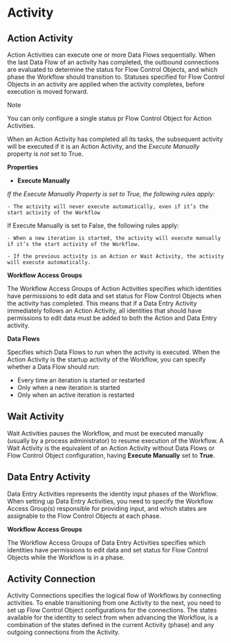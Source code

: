 
# Activity

## Action Activity

Action Activities can execute one or more Data Flows sequentially. When the last Data Flow of an activity has completed, the outbound connections are evaluated to determine the status for Flow Control Objects, and which phase the Workflow should transition to. Statuses specified for Flow Control Objects in an activity are applied when the activity completes, before execution is moved forward. 


> [!NOTE]
> You can only configure a single status pr Flow Control Object for Action Activities.

When an Action Activity has completed all its tasks, the subsequent activity will be executed if it is an Action Activity, and the *Execute* *Manually* property is *not* set to True.

**Properties**

*	**Execute Manually**

 *If the Execute Manually Property is set to True, the following rules apply:*

    - The activity will never execute automatically, even if it’s the start activity of the Workflow

 If Execute Manually is set to False, the following rules apply:

    - When a new iteration is started, the activity will execute manually if it’s the start activity of the Workflow.
  
    - If the previous activity is an Action or Wait Activity, the activity will execute automatically.
  
**Workflow Access Groups**

The Workflow Access Groups of Action Activities specifies which identities have permissions to edit data and set status for Flow Control Objects when the activity has completed. This means that if a Data Entry Activity immediately follows an Action Activity, all identities that should have permissions to edit data must be added to both the Action and Data Entry activity.

**Data Flows**

Specifies which Data Flows to run when the activity is executed. When the Action Activity is the startup activity of the Workflow, you can specify whether a Data Flow should run:

*	Every time an iteration is started or restarted
*	Only when a new iteration is started
*	Only when an active iteration is restarted

## Wait Activity

Wait Activities pauses the Workflow, and must be executed manually (usually by a process administrator) to resume execution of the Workflow. A Wait Activity is the equivalent of an Action Activity without Data Flows or Flow Control Object configuration, having **Execute Manually** set to **True**.

## Data Entry Activity

Data Entry Activities represents the identity input phases of the Workflow. When setting up Data Entry Activities, you need to specify the Workflow Access Group(s) responsible for providing input, and which states are assignable to the Flow Control Objects at each phase.

**Workflow Access Groups**

The Workflow Access Groups of Data Entry Activities specifies which identities have permissions to edit data and set status for Flow Control Objects while the Workflow is in a phase.

## Activity Connection

Activity Connections specifies the logical flow of Workflows by connecting activities.
To enable transitioning from one Activity to the next, you need to set up Flow Control Object configurations for the connections. The states available for the identity to select from when advancing the Workflow, is a combination of the states defined in the current Activity (phase) and any outgoing connections from the Activity.
